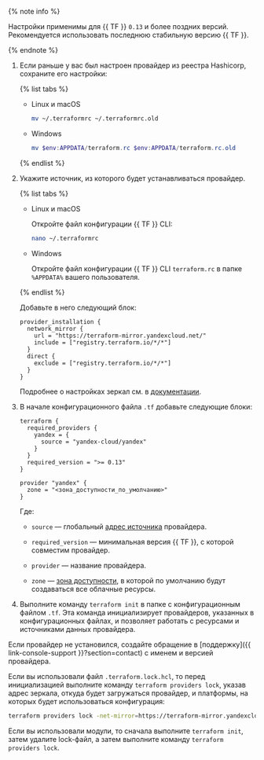 {% note info %}

Настройки применимы для {{ TF }} `0.13` и более поздних версий. Рекомендуется использовать последнюю стабильную версию {{ TF }}.

{% endnote %}


1. Если раньше у вас был настроен провайдер из реестра Hashicorp, сохраните его настройки:

   {% list tabs %}

   - Linux и macOS

     ```bash
     mv ~/.terraformrc ~/.terraformrc.old
     ```

   - Windows

     ```powershell
     mv $env:APPDATA/terraform.rc $env:APPDATA/terraform.rc.old
     ```

   {% endlist %}

1. Укажите источник, из которого будет устанавливаться провайдер.

   {% list tabs %}

   - Linux и macOS

     Откройте файл конфигурации {{ TF }} CLI:

     ```bash
     nano ~/.terraformrc
     ```

   - Windows

     Откройте файл конфигурации {{ TF }} CLI `terraform.rc` в папке `%APPDATA%` вашего пользователя.

   {% endlist %}

   Добавьте в него следующий блок:

   ```hcl
   provider_installation {
     network_mirror {
       url = "https://terraform-mirror.yandexcloud.net/"
       include = ["registry.terraform.io/*/*"]
     }
     direct {
       exclude = ["registry.terraform.io/*/*"]
     }
   }
   ```

   Подробнее о настройках зеркал см. в [документации](https://www.terraform.io/cli/config/config-file#explicit-installation-method-configuration).


1. В начале конфигурационного файла `.tf` добавьте следующие блоки:

   
   ```hcl
   terraform {
     required_providers {
       yandex = {
         source = "yandex-cloud/yandex"
       }
     }
     required_version = ">= 0.13"
   }

   provider "yandex" {
     zone = "<зона_доступности_по_умолчанию>"
   }
   ```



   Где:
   * `source` — глобальный [адрес источника](https://www.terraform.io/docs/language/providers/requirements.html#source-addresses) провайдера.
   * `required_version` — минимальная версия {{ TF }}, с которой совместим провайдер.
   * `provider` — название провайдера.


   * `zone` — [зона доступности](../overview/concepts/geo-scope.md), в которой по умолчанию будут создаваться все облачные ресурсы.
1. Выполните команду `terraform init` в папке с конфигурационным файлом `.tf`. Эта команда инициализирует провайдеров, указанных в конфигурационных файлах, и позволяет работать с ресурсами и источниками данных провайдера.

Если провайдер не установился, создайте обращение в [поддержку]({{ link-console-support }}?section=contact) с именем и версией провайдера.


Если вы использовали файл `.terraform.lock.hcl`, то перед инициализацией выполните команду `terraform providers lock`, указав адрес зеркала, откуда будет загружаться провайдер, и платформы, на которых будет использоваться конфигурация:

```bash
terraform providers lock -net-mirror=https://terraform-mirror.yandexcloud.net -platform=linux_amd64 -platform=darwin_arm64 yandex-cloud/yandex
```

Если вы использовали модули, то сначала выполните `terraform init`, затем удалите lock-файл, а затем выполните команду `terraform providers lock`.
